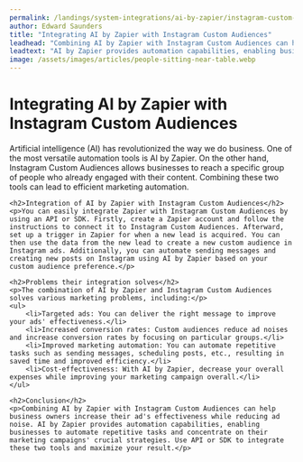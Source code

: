 ```yaml
---
permalink: /landings/system-integrations/ai-by-zapier/instagram-custom-audiences
author: Edward Saunders
title: "Integrating AI by Zapier with Instagram Custom Audiences"
leadhead: "Combining AI by Zapier with Instagram Custom Audiences can help business owners increase their ad's effectiveness while reducing ad noise"
leadtext: "AI by Zapier provides automation capabilities, enabling businesses to automate repetitive tasks and concentrate on their marketing campaigns' crucial strategies. Use API or SDK to integrate these two tools and maximize your result."
image: /assets/images/articles/people-sitting-near-table.webp
---
```

<div class="arttext">	<h1>Integrating AI by Zapier with Instagram Custom Audiences</h1>
	<p>Artificial intelligence (AI) has revolutionized the way we do business. One of the most versatile automation tools is AI by Zapier. On the other hand, Instagram Custom Audiences allows businesses to reach a specific group of people who already engaged with their content. Combining these two tools can lead to efficient marketing automation.</p>

	<h2>Integration of AI by Zapier with Instagram Custom Audiences</h2>
	<p>You can easily integrate Zapier with Instagram Custom Audiences by using an API or SDK. Firstly, create a Zapier account and follow the instructions to connect it to Instagram Custom Audiences. Afterward, set up a trigger in Zapier for when a new lead is acquired. You can then use the data from the new lead to create a new custom audience in Instagram ads. Additionally, you can automate sending messages and creating new posts on Instagram using AI by Zapier based on your custom audience preference.</p>

	<h2>Problems their integration solves</h2>
	<p>The combination of AI by Zapier and Instagram Custom Audiences solves various marketing problems, including:</p>
	<ul>
		<li>Targeted ads: You can deliver the right message to improve your ads' effectiveness.</li>
		<li>Increased conversion rates: Custom audiences reduce ad noises and increase conversion rates by focusing on particular groups.</li>
		<li>Improved marketing automation: You can automate repetitive tasks such as sending messages, scheduling posts, etc., resulting in saved time and improved efficiency.</li>
		<li>Cost-effectiveness: With AI by Zapier, decrease your overall expenses while improving your marketing campaign overall.</li>
	</ul>

	<h2>Conclusion</h2>
	<p>Combining AI by Zapier with Instagram Custom Audiences can help business owners increase their ad's effectiveness while reducing ad noise. AI by Zapier provides automation capabilities, enabling businesses to automate repetitive tasks and concentrate on their marketing campaigns' crucial strategies. Use API or SDK to integrate these two tools and maximize your result.</p>
</div>